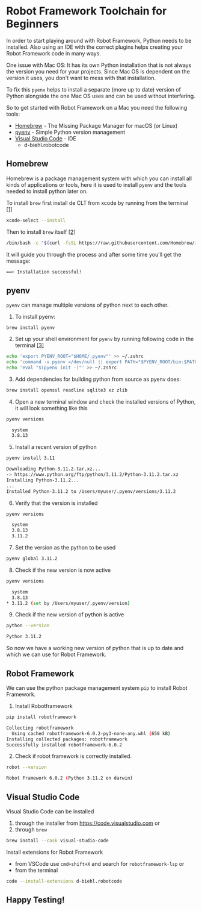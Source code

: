 # Robot Framework Toolchain for Beginners

In order to start playing around with Robot Framework, Python needs to be installed. Also using an IDE with the correct plugins helps creating your Robot Framework code in many ways.

One issue with Mac OS: It has its own Python installation that is not always the version you need for your projects. Since Mac OS is dependent on the version it uses, you don't want to mess with that installation.

To fix this `pyenv` helps to install a separate (more up to date) version of Python alongside the one Mac OS uses and can be used without interfering.

So to get started with Robot Framework on a Mac you need the following tools:

* [Homebrew](https://brew.sh) - The Missing Package Manager for macOS (or Linux)
* [pyenv](https://github.com/pyenv/pyenv) - Simple Python version management
* [Visual Studio Code]() - IDE
    * d-biehl.robotcode

## Homebrew

Homebrew is a package management system with which you can install all kinds of applications or tools, here it is used to install `pyenv` and the tools needed to install python later on.

To install `brew` first install de CLT from xcode by running from the terminal [[1]](https://docs.brew.sh/Installation#macos-requirements)

```sh
xcode-select --install
```

Then to install `brew` itself [[2]](https://brew.sh)

``` sh
/bin/bash -c "$(curl -fsSL https://raw.githubusercontent.com/Homebrew/install/HEAD/install.sh)"
```

It will guide you through the process and after some time you'll get the message:

``` sh
==> Installation successful!
```

## pyenv

`pyenv` can manage multiple versions of python next to each other.

1. To install pyenv:

``` 
brew install pyenv
```

2. Set up your shell environment for `pyenv` by running following code in the terminal [[3]](https://github.com/pyenv/pyenv#set-up-your-shell-environment-for-pyenv) 

``` sh
echo 'export PYENV_ROOT="$HOME/.pyenv"' >> ~/.zshrc
echo 'command -v pyenv >/dev/null || export PATH="$PYENV_ROOT/bin:$PATH"' >> ~/.zshrc
echo 'eval "$(pyenv init -)"' >> ~/.zshrc
```


3. Add dependencies for building python from source as pyenv does:
``` bash
brew install openssl readline sqlite3 xz zlib
```

4. Open a new terminal window and check the installed versions of Python, it will look something like this
``` sh
pyenv versions
```

``` sh
  system
  3.8.13
```

5. Install a recent version of python
``` sh
pyenv install 3.11
```

``` sh
Downloading Python-3.11.2.tar.xz...
-> https://www.python.org/ftp/python/3.11.2/Python-3.11.2.tar.xz
Installing Python-3.11.2...
...
Installed Python-3.11.2 to /Users/myuser/.pyenv/versions/3.11.2
```

6. Verify that the version is installed
``` sh
pyenv versions
```

``` sh
  system
  3.8.13
  3.11.2
```

7. Set the version as the python to be used
``` sh
pyenv global 3.11.2
```

8. Check if the new version is now active
``` sh
pyenv versions
```

``` sh
  system
  3.8.13
* 3.11.2 (set by /Users/myuser/.pyenv/version)
```

9. Check if the new version of python is active

``` sh
python --version
```

``` sh
Python 3.11.2
```

So now we have a working new version of python that is up to date and which we can use for Robot Framework.

## Robot Framework

We can use the python package management system `pip` to install Robot Framework.

1. Install Robotframework
``` sh
pip install robotframework
```

``` sh
Collecting robotframework
  Using cached robotframework-6.0.2-py3-none-any.whl (658 kB)
Installing collected packages: robotframework
Successfully installed robotframework-6.0.2
```

2. Check if robot framework is correctly installed.
``` sh
robot --version
```

``` sh
Robot Framework 6.0.2 (Python 3.11.2 on darwin)
```

## Visual Studio Code

Visual Studio Code can be installed 
1. through the installer from https://code.visualstudio.com or
2. through `brew` 
``` sh
brew install --cask visual-studio-code
```

Install extensions for Robot Framework
* from VSCode use `cmd+shift+X` and search for `robotframework-lsp` or
* from the terminal
``` sh
code --install-extensions d-biehl.robotcode
```

## Happy Testing!